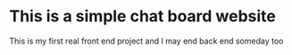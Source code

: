 # This is a simple chat board website

This is my first real front end project and I may end back end someday too
